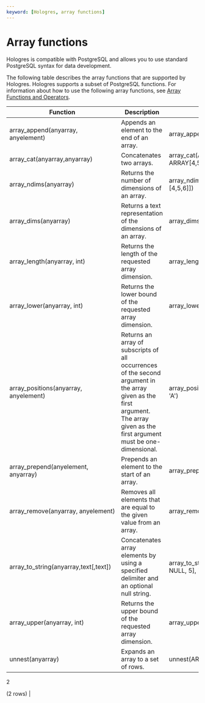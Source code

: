 ```yaml
---
keyword: [Hologres, array functions]
---
```


# Array functions

Hologres is compatible with PostgreSQL and allows you to use standard PostgreSQL syntax for data development.

The following table describes the array functions that are supported by Hologres. Hologres supports a subset of PostgreSQL functions. For information about how to use the following array functions, see [Array Functions and Operators](https://www.postgresql.org/docs/11/functions-array.html).

|Function|Description|Example|Result|
|--------|-----------|-------|------|
|array\_append\(anyarray, anyelement\)|Appends an element to the end of an array.|array\_append\(ARRAY\[1,2\], 3\)|\{1,2,3\}|
|array\_cat\(anyarray,anyarray\)|Concatenates two arrays.|array\_cat\(ARRAY\[1,2,3\], ARRAY\[4,5\]\)|\{1,2,3,4,5\}|
|array\_ndims\(anyarray\)|Returns the number of dimensions of an array.|array\_ndims\(ARRAY\[\[1,2,3\], \[4,5,6\]\]\)|2|
|array\_dims\(anyarray\)|Returns a text representation of the dimensions of an array.|array\_dims\(ARRAY\[\[1,2,3\], \[4,5,6\]\]\)|\[1:2\]\[1:3\]|
|array\_length\(anyarray, int\)|Returns the length of the requested array dimension.|array\_length\(array\[1,2,3\], 1\)|3|
|array\_lower\(anyarray, int\)|Returns the lower bound of the requested array dimension.|array\_lower\('\[0:2\]=\{1,2,3\}'::int\[\], 1\)|0|
|array\_positions\(anyarray, anyelement\)|Returns an array of subscripts of all occurrences of the second argument in the array given as the first argument. The array given as the first argument must be one-dimensional.|array\_positions\(ARRAY\['A','A','B','A'\], 'A'\)|\{1,2,4\}|
|array\_prepend\(anyelement, anyarray\)|Prepends an element to the start of an array.|array\_prepend\(1, ARRAY\[2,3\]\)|\{1,2,3\}|
|array\_remove\(anyarray, anyelement\)|Removes all elements that are equal to the given value from an array.|array\_remove\(ARRAY\[1,2,3,2\], 2\)|\{1,3\}|
|array\_to\_string\(anyarray,text\[,text\]\)|Concatenates array elements by using a specified delimiter and an optional null string.|array\_to\_string\(ARRAY\[1, 2, 3, NULL, 5\], ',', '\*'\)|1,2,3,\*,5|
|array\_upper\(anyarray, int\)|Returns the upper bound of the requested array dimension.|array\_upper\(ARRAY\[1,8,3,7\], 1\)|4|
|unnest\(anyarray\)|Expands an array to a set of rows.|unnest\(ARRAY\[1,2\]\)|1

2

\(2 rows\) |

